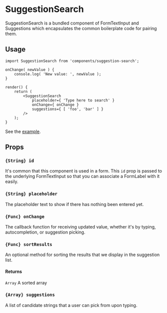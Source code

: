 SuggestionSearch
================

SuggestionSearch is a bundled component of FormTextInput and Suggestions which encapsulates the common boilerplate code for pairing them.

## Usage

```es6
import SuggestionSearch from 'components/suggestion-search';

onChange( newValue ) {
	console.log( 'New value: ', newValue );
}

render() {
	return (
		<SuggestionSearch
			placeholder={ 'Type here to search' }
			onChange={ onChange }
			suggestions={ [ 'foo', 'bar' ] }
		/>
	);
}

```

See the [example](./example/example.jsx).

## Props

### `{String} id`
It's common that this component is used in a form. This `id` prop is passed to the underlying FormTextInput so that you can associate a FormLabel with it easily.


### `{String} placeholder`
The placeholder text to show if there has nothing been entered yet.

### `{Func} onChange`
The callback function for receiving updated value, whether it's by typing, autocompletion, or suggestion picking.

### `{Func} sortResults` 
An optional method for sorting the results that we display in the suggestion list.

#### Returns
`Array` A sorted array

### `{Array} suggestions`
A list of candidate strings that a user can pick from upon typing.
